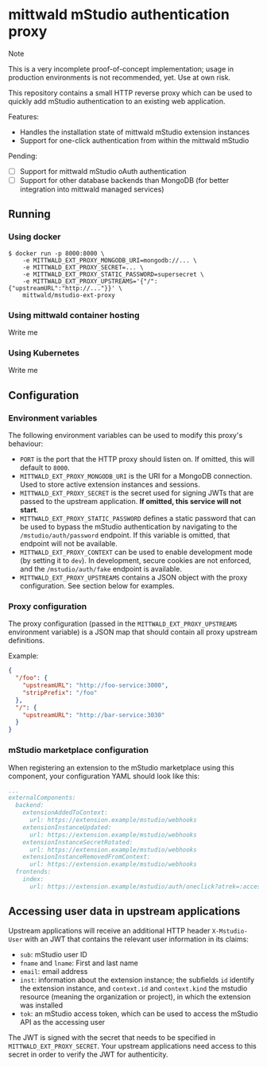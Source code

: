 # mittwald mStudio authentication proxy

> [!NOTE]
> This is a very incomplete proof-of-concept implementation; usage in production environments is not recommended, yet. Use at own risk.

This repository contains a small HTTP reverse proxy which can be used to quickly add mStudio authentication to an existing web application.

Features:

- Handles the installation state of mittwald mStudio extension instances
- Support for one-click authentication from within the mittwald mStudio

Pending:

- [ ] Support for mittwald mStudio oAuth authentication
- [ ] Support for other database backends than MongoDB (for better integration into mittwald managed services)

## Running

### Using docker

```
$ docker run -p 8000:8000 \
    -e MITTWALD_EXT_PROXY_MONGODB_URI=mongodb://... \
    -e MITTWALD_EXT_PROXY_SECRET=... \
    -e MITTWALD_EXT_PROXY_STATIC_PASSWORD=supersecret \
    -e MITTWALD_EXT_PROXY_UPSTREAMS='{"/":{"upstreamURL":"http://..."}}' \
    mittwald/mstudio-ext-proxy
```

### Using mittwald container hosting

Write me

### Using Kubernetes

Write me

## Configuration

### Environment variables

The following environment variables can be used to modify this proxy's behaviour:

- `PORT` is the port that the HTTP proxy should listen on. If omitted, this will default to `8000`.
- `MITTWALD_EXT_PROXY_MONGODB_URI` is the URI for a MongoDB connection. Used to store active extension instances and sessions.
- `MITTWALD_EXT_PROXY_SECRET` is the secret used for signing JWTs that are passed to the upstream application. **If omitted, this service will not start**.
- `MITTWALD_EXT_PROXY_STATIC_PASSWORD` defines a static password that can be used to bypass the mStudio authentication by navigating to the `/mstudio/auth/password` endpoint. If this variable is omitted, that endpoint will not be available.
- `MITTWALD_EXT_PROXY_CONTEXT` can be used to enable development mode (by setting it to `dev`). In development, secure cookies are not enforced, and the `/mstudio/auth/fake` endpoint is available.
- `MITTWALD_EXT_PROXY_UPSTREAMS` contains a JSON object with the proxy configuration. See section below for examples.

### Proxy configuration

The proxy configuration (passed in the `MITTWALD_EXT_PROXY_UPSTREAMS` environment variable) is a JSON map that should contain all proxy upstream definitions.

Example:

```json
{
  "/foo": {
    "upstreamURL": "http://foo-service:3000",
    "stripPrefix": "/foo"
  },
  "/": {
    "upstreamURL": "http://bar-service:3030"
  }
}
```

### mStudio marketplace configuration

When registering an extension to the mStudio marketplace using this component, your configuration YAML should look like this:

```yaml
...
externalComponents:
  backend:
    extensionAddedToContext:
      url: https://extension.example/mstudio/webhooks
    extensionInstanceUpdated:
      url: https://extension.example/mstudio/webhooks
    extensionInstanceSecretRotated:
      url: https://extension.example/mstudio/webhooks
    extensionInstanceRemovedFromContext:
      url: https://extension.example/mstudio/webhooks
  frontends:
    index:
      url: https://extension.example/mstudio/auth/oneclick?atrek=:accessTokenRetrievalKey&userId=:userId&instanceID=:extensionInstanceId

```

## Accessing user data in upstream applications

Upstream applications will receive an additional HTTP header `X-Mstudio-User` with an JWT that contains the relevant user information in its claims:

- `sub`: mStudio user ID
- `fname` and `lname`: First and last name
- `email`: email address
- `inst`: information about the extension instance; the subfields `id` identify the extension instance, and `context.id` and `context.kind` the mstudio resource (meaning the organization or project), in which the extension was installed
- `tok`: an mStudio access token, which can be used to access the mStudio API as the accessing user

The JWT is signed with the secret that needs to be specified in `MITTWALD_EXT_PROXY_SECRET`. Your upstream applications need access to this secret in order to verify the JWT for authenticity.
